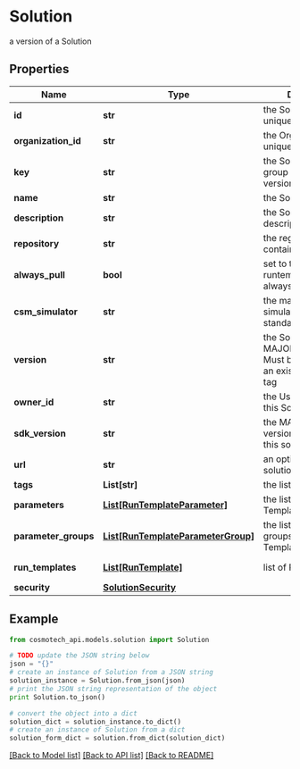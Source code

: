 # Solution

a version of a Solution

## Properties

Name | Type | Description | Notes
------------ | ------------- | ------------- | -------------
**id** | **str** | the Solution version unique identifier | [optional] [readonly] 
**organization_id** | **str** | the Organization unique identifier | [optional] [readonly] 
**key** | **str** | the Solution key which group Solution versions | [optional] 
**name** | **str** | the Solution name | [optional] 
**description** | **str** | the Solution description | [optional] 
**repository** | **str** | the registry repository containing the image | [optional] 
**always_pull** | **bool** | set to true if the runtemplate wants to always pull the image | [optional] [default to False]
**csm_simulator** | **str** | the main Cosmo Tech simulator name used in standard Run Template | [optional] 
**version** | **str** | the Solution version MAJOR.MINOR.PATCH. Must be aligned with an existing repository tag | [optional] 
**owner_id** | **str** | the User id which own this Solution | [optional] [readonly] 
**sdk_version** | **str** | the MAJOR.MINOR version used to build this solution | [optional] 
**url** | **str** | an optional URL link to solution page | [optional] 
**tags** | **List[str]** | the list of tags | [optional] 
**parameters** | [**List[RunTemplateParameter]**](RunTemplateParameter.md) | the list of Run Template Parameters | [optional] 
**parameter_groups** | [**List[RunTemplateParameterGroup]**](RunTemplateParameterGroup.md) | the list of parameters groups for the Run Templates | [optional] 
**run_templates** | [**List[RunTemplate]**](RunTemplate.md) | list of Run Template | [default to []]
**security** | [**SolutionSecurity**](SolutionSecurity.md) |  | [optional] 

## Example

```python
from cosmotech_api.models.solution import Solution

# TODO update the JSON string below
json = "{}"
# create an instance of Solution from a JSON string
solution_instance = Solution.from_json(json)
# print the JSON string representation of the object
print Solution.to_json()

# convert the object into a dict
solution_dict = solution_instance.to_dict()
# create an instance of Solution from a dict
solution_form_dict = solution.from_dict(solution_dict)
```
[[Back to Model list]](../README.md#documentation-for-models) [[Back to API list]](../README.md#documentation-for-api-endpoints) [[Back to README]](../README.md)



